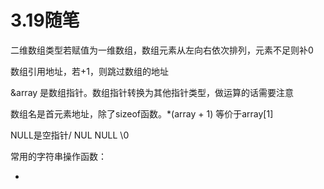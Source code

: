 # 3.19随笔

二维数组类型若赋值为一维数组，数组元素从左向右依次排列，元素不足则补0

数组引用地址，若+1，则跳过数组的地址

\&array 是数组指针。数组指针转换为其他指针类型，做运算的话需要注意

数组名是首元素地址，除了sizeof函数。\*(array + 1) 等价于array\[1]

NULL是空指针/ NUL NULL \0

常用的字符串操作函数：

*
